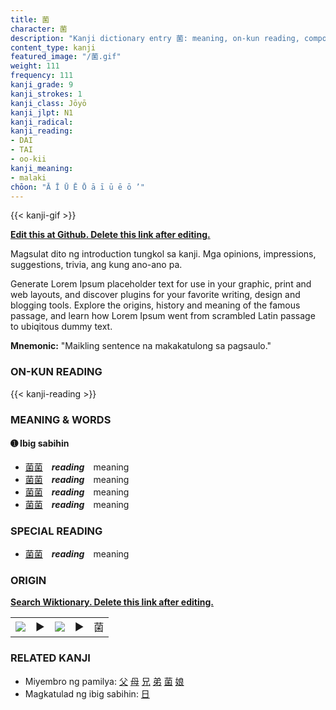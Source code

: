 ```yaml
---
title: 菌
character: 菌
description: "Kanji dictionary entry 菌: meaning, on-kun reading, compounds, origin, related kanji"
content_type: kanji
featured_image: "/菌.gif"
weight: 111
frequency: 111
kanji_grade: 9
kanji_strokes: 1
kanji_class: Jōyō
kanji_jlpt: N1
kanji_radical: 
kanji_reading: 
- DAI
- TAI
- oo-kii
kanji_meaning:
- malaki
chōon: "Ā Ī Ū Ē Ō ā ī ū ē ō ’"
---
```

[//]: # (Don't edit the line below. Kanji animated GIF code is automatically generated.)
{{< kanji-gif >}}

[//]: # (Edit below this line.)

**[Edit this at Github. Delete this link after editing.](https://github.com/tim0g/tim/tree/main/content/kanji/菌/index.md)**

Magsulat dito ng introduction tungkol sa kanji. Mga opinions, impressions, suggestions, trivia, ang kung ano-ano pa.

Generate Lorem Ipsum placeholder text for use in your graphic, print and web layouts, and discover plugins for your favorite writing, design and blogging tools. Explore the origins, history and meaning of the famous passage, and learn how Lorem Ipsum went from scrambled Latin passage to ubiqitous dummy text.
 
**Mnemonic:** "Maikling sentence na makakatulong sa pagsaulo."

### ON-KUN READING

[//]: # (Don't edit the line below. ON-KUN READING code is automatically generated.)
{{< kanji-reading >}}

### MEANING & WORDS

#### ➊ **Ibig sabihin**
  - [菌](../菌)[菌](../菌)　***reading***　meaning
  - [菌](../菌)[菌](../菌)　***reading***　meaning
  - [菌](../菌)[菌](../菌)　***reading***　meaning
  - [菌](../菌)[菌](../菌)　***reading***　meaning

### SPECIAL READING
  - [菌](../菌)[菌](../菌)　***reading***　meaning

### ORIGIN

**[Search Wiktionary. Delete this link after editing.](https://wiktionary.org/wiki/菌)**
<table class="kanji-table"><tr><td>
<img src="60px-菌-bronze.svg.png">
</td><td>▶</td><td>
<img src="60px-菌-oracle.svg.png">
</td><td>▶</td>
<td class="kanji-origin">菌</td>
</tr></table>

### RELATED KANJI
- Miyembro ng pamilya: [父](../父) [母](../母) [兄](../兄) [弟](../弟) [菌](../菌) [娘](../娘)
- Magkatulad ng ibig sabihin: [日](../日)
